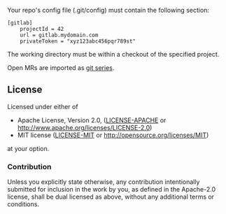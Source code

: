 Your repo's config file (.git/config) must contain the following section:

```
[gitlab]
    projectId = 42
    url = gitlab.mydomain.com
    privateToken = "xyz123abc456pqr789st"
```

The working directory must be within a checkout of the specified project.

Open MRs are imported as [git series].

[git series]: https://github.com/git-series/git-series


## License

Licensed under either of

 * Apache License, Version 2.0, ([LICENSE-APACHE](LICENSE-APACHE) or
   http://www.apache.org/licenses/LICENSE-2.0)
 * MIT license ([LICENSE-MIT](LICENSE-MIT) or
   http://opensource.org/licenses/MIT)

at your option.

### Contribution

Unless you explicitly state otherwise, any contribution intentionally submitted
for inclusion in the work by you, as defined in the Apache-2.0 license, shall
be dual licensed as above, without any additional terms or conditions.
